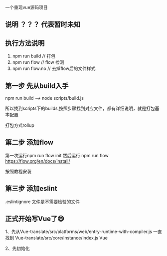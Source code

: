 一个重现vue源码项目
## 说明 ？？？ 代表暂时未知

## 执行方法说明
1. npm run build //  打包
2. npm run flow    // flow 检测
3. npm run flow:no // 去掉flow后的文件样式
## 第一步 先从build入手
npm run  build  --> node scripts/build.js
<p>所以找到scripts下的builds,按照步骤找到对应文件，都有详细说明，就是打包基本配置</p>

打包方式rollup
## 第二步 添加flow
第一次运行npm run flow init
然后运行  npm run flow
https://flow.org/en/docs/install/
<p>按照教程安装</p>

## 第三步 添加eslint
.eslintignore 文件是不需要检验的文件

## 正式开始写Vue了😄

<p>1、先从Vue-translate/src/platforms/web/entry-runtime-with-compiler.js 一直找到 Vue-translate/src/core/instance/index.js Vue</p>
<p>2、先初始化</p>